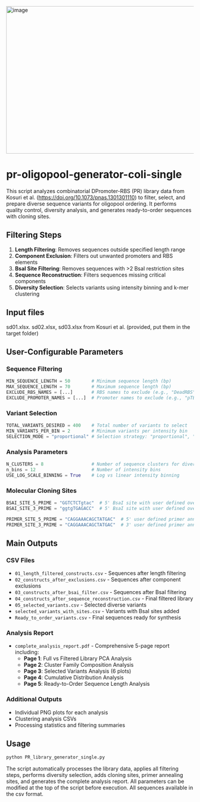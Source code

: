 <img width="1281" height="396" alt="image" src="https://github.com/user-attachments/assets/777499ed-c558-4274-9f18-994f1eb9f47c" />


# pr-oligopool-generator-coli-single
This script analyzes combinatorial DPromoter-RBS (PR) library data from Kosuri et al. (https://doi.org/10.1073/pnas.1301301110) to filter, select, and prepare diverse sequence variants for oligopool ordering. It performs quality control, diversity analysis, and generates ready-to-order sequences with cloning sites.


## Filtering Steps
1. **Length Filtering**: Removes sequences outside specified length range
2. **Component Exclusion**: Filters out unwanted promoters and RBS elements
3. **BsaI Site Filtering**: Removes sequences with >2 BsaI restriction sites
4. **Sequence Reconstruction**: Filters sequences missing critical components
5. **Diversity Selection**: Selects variants using intensity binning and k-mer clustering

## Input files 
sd01.xlsx. sd02.xlsx, sd03.xlsx from Kosuri et al. (provided, put them in the target folder)

## User-Configurable Parameters

### Sequence Filtering
```python
MIN_SEQUENCE_LENGTH = 50        # Minimum sequence length (bp)
MAX_SEQUENCE_LENGTH = 70        # Maximum sequence length (bp)
EXCLUDE_RBS_NAMES = [...]       # RBS names to exclude (e.g., "DeadRBS")
EXCLUDE_PROMOTER_NAMES = [...]  # Promoter names to exclude (e.g., "pTEtO")
```

### Variant Selection
```python
TOTAL_VARIANTS_DESIRED = 400    # Total number of variants to select
MIN_VARIANTS_PER_BIN = 2        # Minimum variants per intensity bin
SELECTION_MODE = "proportional" # Selection strategy: "proportional", "equal", "hybrid"
```

### Analysis Parameters
```python
N_CLUSTERS = 8                  # Number of sequence clusters for diversity
n_bins = 12                     # Number of intensity bins
USE_LOG_SCALE_BINNING = True    # Log vs linear intensity binning
```

### Molecular Cloning Sites
```python
BSAI_SITE_5_PRIME = "GGTCTCTgtac"  # 5' BsaI site with user defined overhang in lower case
BSAI_SITE_3_PRIME = "ggtgTGAGACC"  # 5' BsaI site with user defined overhang in lower case

PRIMER_SITE_5_PRIME = "CAGGAAACAGCTATGAC"  # 5' user defined primer annealing site
PRIMER_SITE_3_PRIME = "CAGGAAACAGCTATGAC"  # 3' user defined primer annealing site
```

## Main Outputs

### CSV Files
- `01_length_filtered_constructs.csv` - Sequences after length filtering
- `02_constructs_after_exclusions.csv` - Sequences after component exclusions
- `03_constructs_after_bsai_filter.csv` - Sequences after BsaI filtering
- `04_constructs_after_sequence_reconstruction.csv` - Final filtered library
- `05_selected_variants.csv` - Selected diverse variants
- `selected_variants_with_sites.csv` - Variants with BsaI sites added
- `Ready_to_order_variants.csv` - Final sequences ready for synthesis

### Analysis Report
- `complete_analysis_report.pdf` - Comprehensive 5-page report including:
  - **Page 1**: Full vs Filtered Library PCA Analysis
  - **Page 2**: Cluster Family Composition Analysis
  - **Page 3**: Selected Variants Analysis (6 plots)
  - **Page 4**: Cumulative Distribution Analysis
  - **Page 5**: Ready-to-Order Sequence Length Analysis

### Additional Outputs
- Individual PNG plots for each analysis
- Clustering analysis CSVs
- Processing statistics and filtering summaries

## Usage
```bash
python PR_library_generator_single.py
```

The script automatically processes the library data, applies all filtering steps, performs diversity selection, adds cloning sites, primer annealing sites, and generates the complete analysis report. All parameters can be modified at the top of the script before execution. All sequences available in the csv format.
